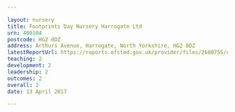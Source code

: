 ```yaml
---

layout: nursery
title: Footprints Day Nursery Harrogate Ltd
urn: 400104
postcode: HG2 0DZ
address: Arthurs Avenue, Harrogate, North Yorkshire, HG2 0DZ
latestReportUrl: https://reports.ofsted.gov.uk/provider/files/2680755/urn/400104.pdf
teaching: 2
development: 2
leadership: 2
outcomes: 2
overall: 2
date: 13 April 2017

---
```

